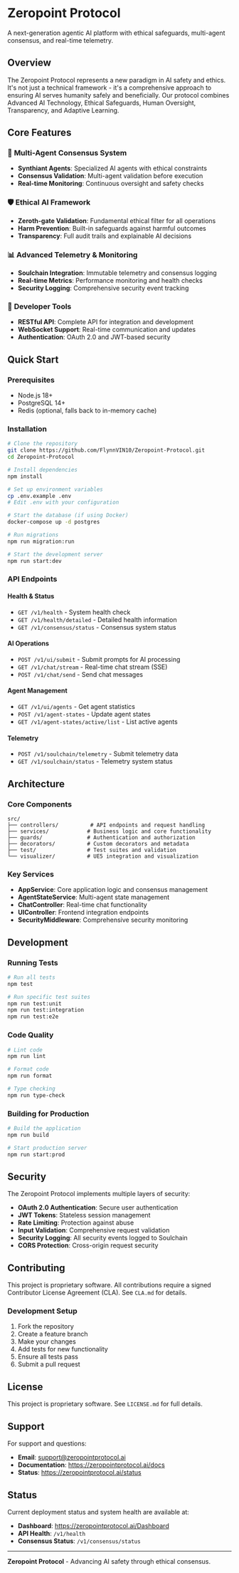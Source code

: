 # Zeropoint Protocol

A next-generation agentic AI platform with ethical safeguards, multi-agent consensus, and real-time telemetry.

## Overview

The Zeropoint Protocol represents a new paradigm in AI safety and ethics. It's not just a technical framework - it's a comprehensive approach to ensuring AI serves humanity safely and beneficially. Our protocol combines Advanced AI Technology, Ethical Safeguards, Human Oversight, Transparency, and Adaptive Learning.

## Core Features

### 🤖 **Multi-Agent Consensus System**
- **Synthiant Agents**: Specialized AI agents with ethical constraints
- **Consensus Validation**: Multi-agent validation before execution
- **Real-time Monitoring**: Continuous oversight and safety checks

### 🛡️ **Ethical AI Framework**
- **Zeroth-gate Validation**: Fundamental ethical filter for all operations
- **Harm Prevention**: Built-in safeguards against harmful outcomes
- **Transparency**: Full audit trails and explainable AI decisions

### 📊 **Advanced Telemetry & Monitoring**
- **Soulchain Integration**: Immutable telemetry and consensus logging
- **Real-time Metrics**: Performance monitoring and health checks
- **Security Logging**: Comprehensive security event tracking

### 🔧 **Developer Tools**
- **RESTful API**: Complete API for integration and development
- **WebSocket Support**: Real-time communication and updates
- **Authentication**: OAuth 2.0 and JWT-based security

## Quick Start

### Prerequisites
- Node.js 18+
- PostgreSQL 14+
- Redis (optional, falls back to in-memory cache)

### Installation

```bash
# Clone the repository
git clone https://github.com/FlynnVIN10/Zeropoint-Protocol.git
cd Zeropoint-Protocol

# Install dependencies
npm install

# Set up environment variables
cp .env.example .env
# Edit .env with your configuration

# Start the database (if using Docker)
docker-compose up -d postgres

# Run migrations
npm run migration:run

# Start the development server
npm run start:dev
```

### API Endpoints

#### Health & Status
- `GET /v1/health` - System health check
- `GET /v1/health/detailed` - Detailed health information
- `GET /v1/consensus/status` - Consensus system status

#### AI Operations
- `POST /v1/ui/submit` - Submit prompts for AI processing
- `GET /v1/chat/stream` - Real-time chat stream (SSE)
- `POST /v1/chat/send` - Send chat messages

#### Agent Management
- `GET /v1/ui/agents` - Get agent statistics
- `POST /v1/agent-states` - Update agent states
- `GET /v1/agent-states/active/list` - List active agents

#### Telemetry
- `POST /v1/soulchain/telemetry` - Submit telemetry data
- `GET /v1/soulchain/status` - Telemetry system status

## Architecture

### Core Components

```
src/
├── controllers/          # API endpoints and request handling
├── services/            # Business logic and core functionality
├── guards/              # Authentication and authorization
├── decorators/          # Custom decorators and metadata
├── test/                # Test suites and validation
└── visualizer/          # UE5 integration and visualization
```

### Key Services

- **AppService**: Core application logic and consensus management
- **AgentStateService**: Multi-agent state management
- **ChatController**: Real-time chat functionality
- **UIController**: Frontend integration endpoints
- **SecurityMiddleware**: Comprehensive security monitoring

## Development

### Running Tests
```bash
# Run all tests
npm test

# Run specific test suites
npm run test:unit
npm run test:integration
npm run test:e2e
```

### Code Quality
```bash
# Lint code
npm run lint

# Format code
npm run format

# Type checking
npm run type-check
```

### Building for Production
```bash
# Build the application
npm run build

# Start production server
npm run start:prod
```

## Security

The Zeropoint Protocol implements multiple layers of security:

- **OAuth 2.0 Authentication**: Secure user authentication
- **JWT Tokens**: Stateless session management
- **Rate Limiting**: Protection against abuse
- **Input Validation**: Comprehensive request validation
- **Security Logging**: All security events logged to Soulchain
- **CORS Protection**: Cross-origin request security

## Contributing

This project is proprietary software. All contributions require a signed Contributor License Agreement (CLA). See `CLA.md` for details.

### Development Setup

1. Fork the repository
2. Create a feature branch
3. Make your changes
4. Add tests for new functionality
5. Ensure all tests pass
6. Submit a pull request

## License

This project is proprietary software. See `LICENSE.md` for full details.

## Support

For support and questions:
- **Email**: support@zeropointprotocol.ai
- **Documentation**: https://zeropointprotocol.ai/docs
- **Status**: https://zeropointprotocol.ai/status

## Status

Current deployment status and system health are available at:
- **Dashboard**: https://zeropointprotocol.ai/Dashboard
- **API Health**: `/v1/health`
- **Consensus Status**: `/v1/consensus/status`

---

**Zeropoint Protocol** - Advancing AI safety through ethical consensus.

